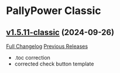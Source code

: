 # PallyPower Classic

## [v1.5.11-classic](https://github.com/AznamirWoW/PallyPower/tree/v1.5.11-classic) (2024-09-26)
[Full Changelog](https://github.com/AznamirWoW/PallyPower/compare/v1.5.10-classic...v1.5.11-classic) [Previous Releases](https://github.com/AznamirWoW/PallyPower/releases)

- .toc correction  
- corrected check button template  
